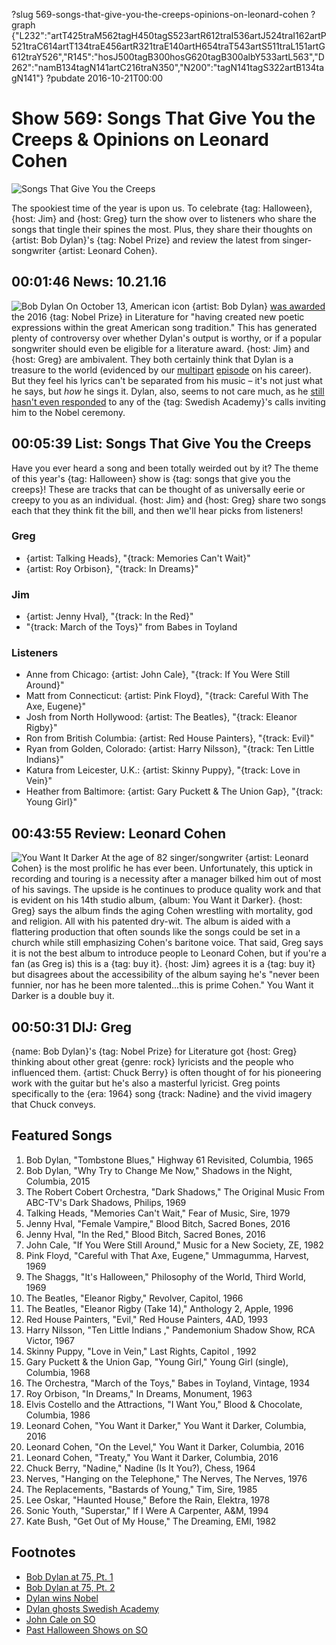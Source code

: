 ?slug 569-songs-that-give-you-the-creeps-opinions-on-leonard-cohen
?graph {"L232":"artT425traM562tagH450tagS523artR612traI536artJ524traI162artP521traC614artT134traE456artR321traE140artH654traT543artS511traL151artG612traY526","R145":"hosJ500tagB300hosG620tagB300albY533artL563","D262":"namB134tagN141artC216traN350","N200":"tagN141tagS322artB134tagN141"}
?pubdate 2016-10-21T00:00

# Show 569: Songs That Give You the Creeps & Opinions on Leonard Cohen

![Songs That Give You the Creeps](//static.soundopinions.org/images/2016/creepysongs_web.jpg)

The spookiest time of the year is upon us. To celebrate {tag: Halloween}, {host: Jim} and {host: Greg} turn the show over to listeners who share the songs that tingle their spines the most. Plus, they share their thoughts on {artist: Bob Dylan}'s {tag: Nobel Prize} and review the latest from singer-songwriter {artist: Leonard Cohen}.

## 00:01:46 News: 10.21.16
![Bob Dylan](//static.soundopinions.org/images/2016/dylanaward.jpg)
On October 13, American icon {artist: Bob Dylan} [was awarded](https://www.nobelprize.org/nobel_prizes/literature/laureates/2016/) the 2016 {tag: Nobel Prize} in Literature for "having created new poetic expressions within the great American song tradition." This has generated plenty of controversy over whether Dylan's output is worthy, or if a popular songwriter should even be eligible for a literature award. {host: Jim} and {host: Greg} are ambivalent. They both certainly think that Dylan is a treasure to the world (evidenced by our [multipart](http://soundopinions.org/show/548) [episode](http://soundopinions.org/show/549) on his career). But they feel his lyrics can't be separated from his music – it's not just what he says, but *how* he sings it. Dylan, also, seems to not care much, as he [still hasn't even responded](https://www.theguardian.com/music/2016/oct/17/nobel-prize-bob-dylan-unable-to-reach) to any of the {tag: Swedish Academy}'s calls inviting him to the Nobel ceremony.


## 00:05:39 List: Songs That Give You the Creeps

Have you ever heard a song and been totally weirded out by it? The theme of this year's {tag: Halloween} show is {tag: songs that give you the creeps}! These are tracks that can be thought of as universally eerie or creepy to you as an individual. {host: Jim} and {host: Greg} share two songs each that they think fit the bill, and then we'll hear picks from listeners!

### Greg
- {artist: Talking Heads}, "{track: Memories Can't Wait}"
- {artist: Roy Orbison}, "{track: In Dreams}"

### Jim
- {artist: Jenny Hval}, "{track: In the Red}"
- "{track: March of the Toys}" from Babes in Toyland

### Listeners
- Anne from Chicago: {artist: John Cale}, "{track: If You Were Still Around}"
- Matt from Connecticut: {artist: Pink Floyd}, "{track: Careful With The Axe, Eugene}"
- Josh from North Hollywood: {artist: The Beatles}, "{track: Eleanor Rigby}"
- Ron from British Columbia: {artist: Red House Painters}, "{track: Evil}"
- Ryan from Golden, Colorado: {artist: Harry Nilsson}, "{track: Ten Little Indians}"
- Katura from Leicester, U.K.: {artist: Skinny Puppy}, "{track: Love in Vein}"
- Heather from Baltimore: {artist: Gary Puckett & The Union Gap}, "{track: Young Girl}"

## 00:43:55 Review: Leonard Cohen
![You Want It Darker](http://is5.mzstatic.com/image/thumb/Music62/v4/29/0f/e7/290fe7f2-3176-6300-3d3f-6d2946fb8fbf/source/600x600bb.jpg "485677/1154144036")
   At the age of 82 singer/songwriter {artist: Leonard Cohen} is the most prolific he has ever been. Unfortunately, this uptick in recording and touring is a necessity after a manager bilked him out of most of his savings. The upside is he continues to produce quality work and that is evident on his 14th studio album, {album: You Want it Darker}. {host: Greg} says the album finds the aging Cohen wrestling with mortality, god and religion. All with his patented dry-wit. The album is aided with a flattering production that often sounds like the songs could be set in a church while still emphasizing Cohen's baritone voice. That said, Greg says it is not the best album to introduce people to Leonard Cohen, but if you're a fan (as Greg is) this is a {tag: buy it}. {host: Jim} agrees it is a {tag: buy it} but disagrees about the accessibility of the album saying he's "never been funnier, nor has he been more talented...this is prime Cohen."  You Want it Darker is a double buy it.  



## 00:50:31 DIJ: Greg
{name: Bob Dylan}'s {tag: Nobel Prize} for Literature got {host: Greg} thinking about other great {genre: rock} lyricists and the people who influenced them. {artist: Chuck Berry} is often thought of for his pioneering work with the guitar but he's also a masterful lyricist. Greg points specifically to the {era: 1964} song {track: Nadine} and the vivid imagery that Chuck conveys.

## Featured Songs

1. Bob Dylan, "Tombstone Blues," Highway 61 Revisited, Columbia, 1965
1. Bob Dylan, "Why Try to Change Me Now," Shadows in the Night, Columbia, 2015
1. The Robert Cobert Orchestra, "Dark Shadows," The Original Music From ABC-TV's Dark Shadows, Philips, 1969
1. Talking Heads, "Memories Can't Wait," Fear of Music, Sire, 1979
1. Jenny Hval, "Female Vampire," Blood Bitch, Sacred Bones, 2016
1. Jenny Hval, "In the Red," Blood Bitch, Sacred Bones, 2016
1. John Cale, "If You Were Still Around," Music for a New Society, ZE, 1982
1. Pink Floyd, "Careful with That Axe, Eugene," Ummagumma, Harvest, 1969
1. The Shaggs, "It's Halloween," Philosophy of the World, Third World, 1969
1. The Beatles, "Eleanor Rigby," Revolver, Capitol, 1966
1. The Beatles, "Eleanor Rigby (Take 14)," Anthology 2, Apple, 1996
1. Red House Painters, "Evil," Red House Painters, 4AD, 1993
1. Harry Nilsson, "Ten Little Indians ," Pandemonium Shadow Show, RCA Victor, 1967
1. Skinny Puppy, "Love in Vein," Last Rights, Capitol , 1992
1. Gary Puckett & the Union Gap, "Young Girl," Young Girl (single), Columbia, 1968
1. The Orchestra, "March of the Toys," Babes in Toyland, Vintage, 1934
1. Roy Orbison, "In Dreams," In Dreams, Monument, 1963
1. Elvis Costello and the Attractions, "I Want You," Blood & Chocolate, Columbia, 1986
1. Leonard Cohen, "You Want it Darker," You Want it Darker, Columbia, 2016
1. Leonard Cohen, "On the Level," You Want it Darker, Columbia, 2016
1. Leonard Cohen, "Treaty," You Want it Darker, Columbia, 2016
1. Chuck Berry, "Nadine," Nadine (Is It You?), Chess, 1964
1. Nerves, "Hanging on the Telephone," The Nerves, The Nerves, 1976
1. The Replacements, "Bastards of Young," Tim, Sire, 1985
1. Lee Oskar, "Haunted House," Before the Rain, Elektra, 1978
1. Sonic Youth, "Superstar," If I Were A Carpenter, A&M, 1994
1. Kate Bush, "Get Out of My House," The Dreaming, EMI, 1982


## Footnotes
- [Bob Dylan at 75, Pt. 1](/show/548)
- [Bob Dylan at 75, Pt. 2](/show/549)
- [Dylan wins Nobel](https://www.nobelprize.org/nobel_prizes/literature/laureates/2016/)
- [Dylan ghosts Swedish Academy](https://www.theguardian.com/music/2016/oct/17/nobel-prize-bob-dylan-unable-to-reach)
- [John Cale on SO](/show/1)
- [Past Halloween Shows on SO](/search/?index=halloween)
